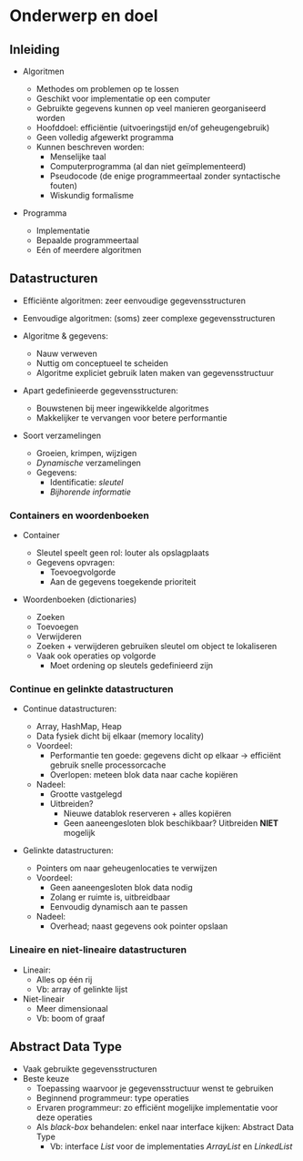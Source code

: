 # Onderwerp en doel

## Inleiding

* Algoritmen
    * Methodes om problemen op te lossen
    * Geschikt voor implementatie op een computer
    * Gebruikte gegevens kunnen op veel manieren georganiseerd worden
    * Hoofddoel: efficiëntie (uitvoeringstijd en/of geheugengebruik)
    * Geen volledig afgewerkt programma
    * Kunnen beschreven worden:
        * Menselijke taal
        * Computerprogramma (al dan niet geïmplementeerd)
        * Pseudocode (de enige programmeertaal zonder syntactische fouten)
        * Wiskundig formalisme

* Programma
    * Implementatie
    * Bepaalde programmeertaal
    * Eén of meerdere algoritmen

## Datastructuren

* Efficiënte algoritmen: zeer eenvoudige gegevensstructuren
* Eenvoudige algoritmen: (soms) zeer complexe gegevensstructuren

* Algoritme & gegevens:
    * Nauw verweven
    * Nuttig om conceptueel te scheiden
    * Algoritme expliciet gebruik laten maken van gegevensstructuur

* Apart gedefinieerde gegevensstructuren:
    * Bouwstenen bij meer ingewikkelde algoritmes
    * Makkelijker te vervangen voor betere performantie

* Soort verzamelingen
    * Groeien, krimpen, wijzigen
    * *Dynamische* verzamelingen
    * Gegevens:
        * Identificatie: *sleutel*
        * *Bijhorende informatie*

### Containers en woordenboeken

* Container
    * Sleutel speelt geen rol: louter als opslagplaats
    * Gegevens opvragen:
        * Toevoegvolgorde
        * Aan de gegevens toegekende prioriteit

* Woordenboeken (dictionaries)
    * Zoeken
    * Toevoegen
    * Verwijderen
    * Zoeken + verwijderen gebruiken sleutel om object te lokaliseren
    * Vaak ook operaties op volgorde
        * Moet ordening op sleutels gedefinieerd zijn

### Continue en gelinkte datastructuren

* Continue datastructuren:
    * Array, HashMap, Heap
    * Data fysiek dicht bij elkaar (memory locality)
    * Voordeel:
        * Performantie ten goede: gegevens dicht op elkaar -> efficiënt gebruik snelle processorcache
        * Overlopen: meteen blok data naar cache kopiëren
    * Nadeel:
        * Grootte vastgelegd
        * Uitbreiden?
            * Nieuwe datablok reserveren + alles kopiëren
            * Geen aaneengesloten blok beschikbaar? Uitbreiden **NIET** mogelijk

* Gelinkte datastructuren:
    * Pointers om naar geheugenlocaties te verwijzen
    * Voordeel:
        * Geen aaneengesloten blok data nodig
        * Zolang er ruimte is, uitbreidbaar
        * Eenvoudig dynamisch aan te passen
    * Nadeel:
        * Overhead; naast gegevens ook pointer opslaan

### Lineaire en niet-lineaire datastructuren

* Lineair:
    * Alles op één rij
    * Vb: array of gelinkte lijst
* Niet-lineair
    * Meer dimensionaal
    * Vb: boom of graaf

## Abstract Data Type

* Vaak gebruikte gegevensstructuren
* Beste keuze
    * Toepassing waarvoor je gegevensstructuur wenst te gebruiken
    * Beginnend programmeur: type operaties
    * Ervaren programmeur: zo efficiënt mogelijke implementatie voor deze operaties
    * Als *black-box* behandelen: enkel naar interface kijken: Abstract Data Type
        * Vb: interface *List* voor de implementaties *ArrayList* en *LinkedList*